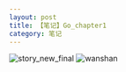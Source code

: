 ```yaml
---
layout: post
title: 【笔记】Go_chapter1
category: 笔记
---
```

![story_new_final](http://rzda7rj3c.hd-bkt.clouddn.com/img/story_new_final_0322.png)
![wanshan](http://rzda7rj3c.hd-bkt.clouddn.com/img/wanshan.png)

